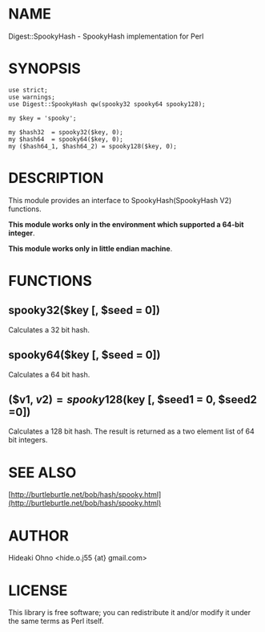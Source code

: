 # NAME

Digest::SpookyHash - SpookyHash implementation for Perl

# SYNOPSIS

    use strict;
    use warnings;
    use Digest::SpookyHash qw(spooky32 spooky64 spooky128);
    
    my $key = 'spooky';
    
    my $hash32  = spooky32($key, 0);
    my $hash64  = spooky64($key, 0);
    my ($hash64_1, $hash64_2) = spooky128($key, 0);

# DESCRIPTION

This module provides an interface to SpookyHash(SpookyHash V2) functions.

**This module works only in the environment which supported a 64-bit integer**.

**This module works only in little endian machine**.

# FUNCTIONS

## spooky32($key \[, $seed = 0\])

Calculates a 32 bit hash.

## spooky64($key \[, $seed = 0\])

Calculates a 64 bit hash.

## ($v1, $v2) = spooky128($key \[, $seed1 = 0, $seed2 =0\])

Calculates a 128 bit hash. The result is returned as a two element list of 64 bit integers.

# SEE ALSO

[http://burtleburtle.net/bob/hash/spooky.html](http://burtleburtle.net/bob/hash/spooky.html)

# AUTHOR

Hideaki Ohno <hide.o.j55 {at} gmail.com>

# LICENSE

This library is free software; you can redistribute it and/or modify
it under the same terms as Perl itself.
